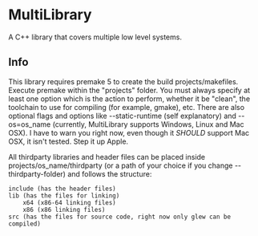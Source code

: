 # MultiLibrary

A C++ library that covers multiple low level systems.

## Info

This library requires premake 5 to create the build projects/makefiles. Execute premake within the "projects" folder. You must always specify at least one option which is the action to perform, whether it be "clean", the toolchain to use for compiling (for example, gmake), etc. There are also optional flags and options like --static-runtime (self explanatory) and --os=os_name (currently, MultiLibrary supports Windows, Linux and Mac OSX). I have to warn you right now, even though it *SHOULD* support Mac OSX, it isn't tested. Step it up Apple.

All thirdparty libraries and header files can be placed inside projects/os_name/thirdparty (or a path of your choice if you change --thirdparty-folder) and follows the structure:

    include (has the header files)
    lib (has the files for linking)
        x64 (x86-64 linking files)
        x86 (x86 linking files)
    src (has the files for source code, right now only glew can be compiled)
